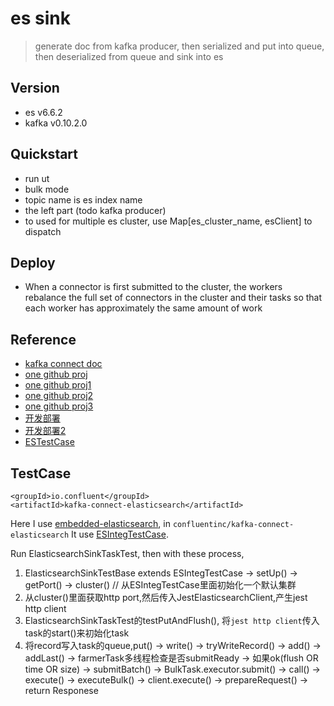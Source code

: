 # es sink
> generate doc from kafka producer, then serialized and put into queue, then deserialized from queue and sink into es

## Version
- es v6.6.2
- kafka v0.10.2.0

## Quickstart
- run ut
- bulk mode
- topic name is es index name
- the left part (todo kafka producer)
- to used for multiple es cluster, use Map\[es_cluster_name, esClient\] to dispatch


## Deploy
- When a connector is first submitted to the cluster, the workers rebalance the full set of connectors in the cluster and their tasks so that each worker has approximately the same amount of work

## Reference
- [kafka connect doc](http://kafka.apache.org/documentation.html#connect)
- [one github proj](https://github.com/jeff-svds/kafka-connect-opentsdb)
- [one github proj1](https://github.com/hannesstockner/kafka-connect-elasticsearch)
- [one github proj2](https://github.com/renukaradhya/Kafka-Connect-ElasticSearch)
- [one github proj3](https://github.com/DataReply/kafka-connect-elastic-search-sink)
- [开发部署](https://my.oschina.net/hnrpf/blog/1555915)
- [开发部署2](https://cloud.tencent.com/developer/article/1362324)
- [ESTestCase](https://www.elastic.co/guide/en/elasticsearch/reference/current/unit-tests.html)

## TestCase
```
<groupId>io.confluent</groupId>
<artifactId>kafka-connect-elasticsearch</artifactId>
```
Here I use [embedded-elasticsearch](https://github.com/allegro/embedded-elasticsearch), in `confluentinc/kafka-connect-elasticsearch` It use [ESIntegTestCase](https://github.com/confluentinc/kafka-connect-elasticsearch/blob/v5.1.2/src/test/java/io/confluent/connect/elasticsearch/ElasticsearchSinkTestBase.java#L59).

Run ElasticsearchSinkTaskTest, then with these process,
1. ElasticsearchSinkTestBase extends ESIntegTestCase -> setUp() -> getPort() -> cluster() // 从ESIntegTestCase里面初始化一个默认集群
2. 从cluster()里面获取http port,然后传入JestElasticsearchClient,产生jest http client
3. ElasticsearchSinkTaskTest的testPutAndFlush(), 将`jest http client`传入task的start()来初始化task
4. 将record写入task的queue,put() -> write() -> tryWriteRecord() -> add() -> addLast() -> farmerTask多线程检查是否submitReady -> 如果ok(flush OR time OR size) -> submitBatch() -> BulkTask.executor.submit() -> call() -> execute() -> executeBulk() -> client.execute() -> prepareRequest() -> return Responese
